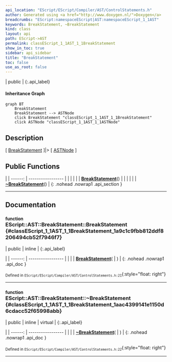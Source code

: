 ```yaml
---
api_location: "EScript/EScript/Compiler/AST/ControlStatements.h"
author: Generated using <a href="http://www.doxygen.nl/">Doxygen</a>
breadcrumbs: "EScript:namespaceEScript|AST:namespaceEScript_1_1AST"
keywords: BreakStatement, ~BreakStatement
kind: class
layout: api
path: EScript->AST
permalink: classEScript_1_1AST_1_1BreakStatement
show_in_toc: true
sidebar: api_sidebar
title: "BreakStatement"
toc: false
use_as_root: false
---
```


| public |
{:.api_label}

#### Inheritance Graph

```mermaid
graph BT
	BreakStatement
	BreakStatement --> ASTNode
	click BreakStatement "classEScript_1_1AST_1_1BreakStatement"
	click ASTNode "classEScript_1_1AST_1_1ASTNode"
```

## Description

[ [BreakStatement](classEScript_1_1AST_1_1BreakStatement) ]|> [ [ASTNode](classEScript_1_1AST_1_1ASTNode) ]



## Public Functions

|
| ------: | ----------------- |
|  | |
|  | **[BreakStatement](#classEScript_1_1AST_1_1BreakStatement_1a9c1c9fbb812ddf8206494cb52f7946f7)**() |
|  | |
|  | **[~BreakStatement](#classEScript_1_1AST_1_1BreakStatement_1aac4399141e1150d6cdacc52f65998abb)**() |
{: .nohead .nowrap1 .api_section }


-------------------------------------------------------------------

## Documentation

### <small>function</small><br/> EScript::AST::BreakStatement::BreakStatement {#classEScript_1_1AST_1_1BreakStatement_1a9c1c9fbb812ddf8206494cb52f7946f7}

| public | inline |
{:.api_label}

|
| ------: | ----------------- |
|  |
|  **[BreakStatement](#classEScript_1_1AST_1_1BreakStatement_1a9c1c9fbb812ddf8206494cb52f7946f7)**( |  ) |
{: .nohead .nowrap1 .api_doc }





<sub>Defined in `EScript/EScript/Compiler/AST/ControlStatements.h:21`</sub>{:style="float: right"}

-------------------------------------------------------------------

### <small>function</small><br/> EScript::AST::BreakStatement::~BreakStatement {#classEScript_1_1AST_1_1BreakStatement_1aac4399141e1150d6cdacc52f65998abb}

| public | inline | virtual |
{:.api_label}

|
| ------: | ----------------- |
|  |
|  **[~BreakStatement](#classEScript_1_1AST_1_1BreakStatement_1aac4399141e1150d6cdacc52f65998abb)**( |  ) |
{: .nohead .nowrap1 .api_doc }





<sub>Defined in `EScript/EScript/Compiler/AST/ControlStatements.h:22`</sub>{:style="float: right"}

-------------------------------------------------------------------

